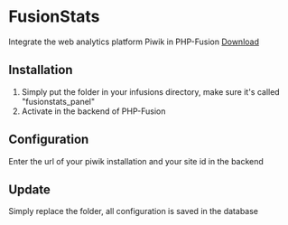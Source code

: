 # FusionStats
Integrate the web analytics platform Piwik in PHP-Fusion
[Download](https://www.php-fusion.co.uk/infusions/marketplace/?id=1016)

## Installation
1. Simply put the folder in your infusions directory, make sure it's called "fusionstats_panel"
2. Activate in the backend of PHP-Fusion

## Configuration
Enter the url of your piwik installation and your site id in the backend

## Update
Simply replace the folder, all configuration is saved in the database
